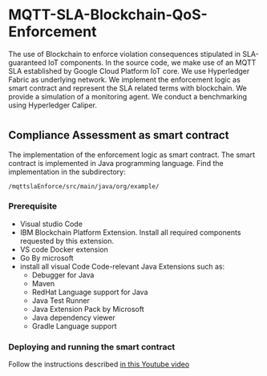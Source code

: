 # MQTT-SLA-Blockchain-QoS-Enforcement
The use of Blockchain to enforce violation consequences stipulated in SLA-guaranteed IoT components. In the source code, we make use of an MQTT SLA established by Google Cloud Platform IoT core. We use Hyperledger Fabric as underlying network. We implement the enforcement logic as smart contract and represent the SLA related terms with blockchain. We provide a simulation of a monitoring agent. We conduct a benchmarking using Hyperledger Caliper. 

#
## Compliance Assessment as smart contract
The implementation of the enforcement logic as smart contract. The smart contract is implemented in Java programming language. Find the implementation in the subdirectory:

    /mqttslaEnforce/src/main/java/org/example/


### Prerequisite
* Visual studio Code
* IBM Blockchain Platform Extension. Install all required components requested by this extension.
* VS code Docker extension
* Go By microsoft
* install all visual Code Code-relevant Java Extensions such as:
    * Debugger for Java
    * Maven
    * RedHat Language support for Java
    * Java Test Runner
    * Java Extension Pack by Microsoft
    * Java dependency viewer
    * Gradle Language support

### Deploying and running the smart contract

Follow the instructions described 
[in this Youtube video](https://www.youtube.com/watch?v=eTRkADi3y6Q)



